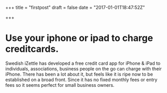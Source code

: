 +++
title = "firstpost"
draft = false
date = "2017-01-01T18:47:52Z"

+++

# Use your iphone or ipad to charge creditcards.

Swedish iZettle has developed a free credit card app for iPhone & iPad to individuals, associations, business people on the go can charge with their iPhone. There has been a lot about it, but feels like it is ripe now to be established on a broad front. Since it has no fixed monthly fees or entry fees so it seems perfect for small business owners.
